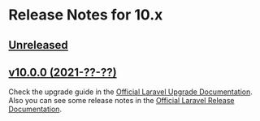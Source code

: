 # Release Notes for 10.x

## [Unreleased](https://github.com/laravel/framework/compare/v10.0.0..master)


## [v10.0.0 (2021-??-??)](https://github.com/laravel/framework/compare/v9.0.0...master)

Check the upgrade guide in the [Official Laravel Upgrade Documentation](https://laravel.com/docs/9.x/upgrade). Also you can see some release notes in the [Official Laravel Release Documentation](https://laravel.com/docs/9.x/releases).
